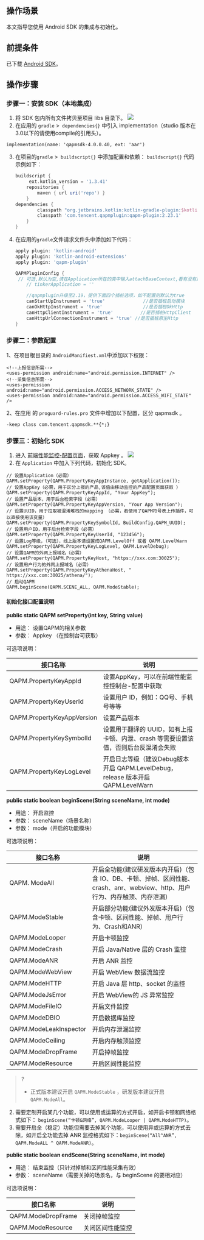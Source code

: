 ## 操作场景

本文指导您使用 Android SDK 的集成与初始化。



## 前提条件

已下载 [Android SDK](https://rum-app-sdk-1258344699.cos.ap-guangzhou.myqcloud.com/RUM-APP-ANDROID.zip)。



## 操作步骤

### 步骤一：安装 SDK（本地集成）

1. 将 SDK 包内所有文件拷贝至项目 libs 目录下。
   ![](https://main.qcloudimg.com/raw/d22746afdc767d5c566e3cfcf0ae46eb.png)
2. 在应用的 ` gradle ` >` dependencies{}` 中引入 implementation（studio 版本在3.0以下的请使用compile的引用头）。
```
implementation(name: 'qapmsdk-4.0.0.40, ext: 'aar')
```
3. 在项目的` gradle ` >` buildscript{}`  中添加配置和依赖：
   `buildscript{}` 代码示例如下：
   ```gradle
   buildscript {
        ext.kotlin_version = '1.3.41'
       repositories {
           maven { url uri('repo') }
       }
   dependencies {
           classpath "org.jetbrains.kotlin:kotlin-gradle-plugin:$kotlin_version"
           classpath 'com.tencent.qapmplugin:qapm-plugin:2.23.1'
       }
   }
   ```
4. 在应用的` gradle `文件请求文件头中添加如下代码：
   ```gradle
   apply plugin: 'kotlin-android'
   apply plugin: 'kotlin-android-extensions'
   apply plugin: 'qapm-plugin'
   
   QAPMPluginConfig {
   	// 可选,默认为空,请在Application所在的类中输入attachBaseContext,看有没有这个的重写方法，如果没有则需要配置该项
       // tinkerApplication = ''
   
       //qapmplugin升级至2.19，提供下面四个插桩选项，如不配置则默认为true
       canStartUpInstrument = 'true'              //是否插桩启动模块
       canOkHttpInstrument = 'true'               //是否插桩OkHttp
       canHttpClientInstrument = 'true'          //是否插桩HttpClient
       canHttpUrlConnectionInstrument = 'true' //是否插桩原生Http
   }
   ```


### 步骤二：参数配置
1、在项目根目录的 ` AndroidManifiest.xml `中添加以下权限：
```
<!--上报信息所需-->
<uses-permission android:name="android.permission.INTERNET" />
<!--采集信息所需-->
<uses-permission android:name="android.permission.ACCESS_NETWORK_STATE" />
<uses-permission android:name="android.permission.ACCESS_WIFI_STATE" />
```
2、在应用 的 ` proguard-rules.pro ` 文件中增加以下配置，区分 qapmsdk 。
```
-keep class com.tencent.qapmsdk.**{*;}
```

### 步骤三：初始化 SDK 

1. 进入 [前端性能监控-配置页面](https://console.cloud.tencent.com/rum/app/product-config)，获取 Appkey 。
![](https://qcloudimg.tencent-cloud.cn/raw/c4aee1b7e8f86d2cfea02dbcfbb0d620.png)
2. 在 `Application` 中加入下列代码，初始化 SDK。
```
// 设置Application（必需）
QAPM.setProperty(QAPM.PropertyKeyAppInstance, getApplication());
// 设置AppKey（必需，用于区分上报的产品,该值由移动监控的产品配置页面获取 ）
QAPM.setProperty(QAPM.PropertyKeyAppId, "Your AppKey");
// 设置产品版本，用于后台检索字段（必需）
QAPM.setProperty(QAPM.PropertyKeyAppVersion, "Your App Version");
// 设置UUID，用于拉取被混淆堆栈的mapping （必需，若使用了QAPM符号表上传插件，可以直接使用该变量）
QAPM.setProperty(QAPM.PropertyKeySymbolId, BuildConfig.QAPM_UUID);
// 设置用户ID，用于后台检索字段（必需）
QAPM.setProperty(QAPM.PropertyKeyUserId, "123456");
// 设置Log等级，（可选），线上版本请设置成QAPM.LevelOff 或者 QAPM.LevelWarn
QAPM.setProperty(QAPM.PropertyKeyLogLevel, QAPM.LevelDebug);
// 设置QAPM的外网上报域名（必需）
QAPM.setProperty(QAPM.PropertyKeyHost, "https://xxx.com:30025");
// 设置用户行为的外网上报域名（必需）
QAPM.setProperty(QAPM.PropertyKeyAthenaHost, " https://xxx.com:30025/athena/");
// 启动QAPM
QAPM.beginScene(QAPM.SCENE_ALL, QAPM.ModeStable);
```

#### 初始化接口配置说明

**public static QAPM setProperty(int key, String value)**
 - 用途： 设置QAPM的相关参数
 - 参数： Appkey （在控制台可获取）

可选项说明：

| 接口名称                   | 说明                                                         |
| -------------------------- | ------------------------------------------------------------ |
| QAPM.PropertyKeyAppId      | 设置AppKey，可以在前端性能监控控制台-配置中获取              |
| QAPM.PropertyKeyUserId     | 设置用户 ID，例如：QQ号、手机号等等                          |
| QAPM.PropertyKeyAppVersion | 设置产品版本                                                 |
| QAPM.PropertyKeySymbolId   | 设置用于翻译的 UUID，如有上报卡顿、内泄、crash 等需要设置该值，否则后台反混淆会失败 |
| QAPM.PropertyKeyLogLevel   | 开启日志等级（建议Debug版本开启 QAPM.LevelDebug，release 版本开启QAPM.LevelWarn |


**public static boolean beginScene(String sceneName, int mode)**
 - 	用途： 开启监控
 - 	参数： sceneName（场景名称）
 - 	参数： mode（开启的功能模块）

可选项说明：

| 接口名称               | 说明                                                         |
| ---------------------- | ------------------------------------------------------------ |
| QAPM. ModeAll          | 开启全功能(建议研发版本内开启)（包含 IO、DB、卡顿、掉帧、区间性能、crash、anr、webview、http、用户行为、内存触顶、内存泄漏） |
| QAPM.ModeStable        | 开启部分功能(建议外发版本开启)（包含卡顿、区间性能、掉帧、用户行为、Crash和ANR） |
| QAPM.ModeLooper        | 开启卡顿监控                                                 |
| QAPM.ModeCrash         | 开启 Java/Native 层的 Crash 监控                             |
| QAPM.ModeANR           | 开启 ANR 监控                                                |
| QAPM.ModeWebView       | 开启 WebView 数据流监控                                      |
| QAPM.ModeHTTP          | 开启 Java 层 http、socket 的监控                             |
| QAPM.ModeJsError       | 开启 WebView的 JS 异常监控                                   |
| QAPM.ModeFileIO        | 开启文件监控                                                 |
| QAPM.ModeDBIO          | 开启数据库监控                                               |
| QAPM.ModeLeakInspector | 开启内存泄漏监控                                             |
| QAPM.ModeCeiling       | 开启内存触顶监控                                             |
| QAPM.ModeDropFrame     | 开启掉帧监控                                                 |
| QAPM.ModeResource      | 开启区间性能监控                                             |

>?
>- 正式版本建议开启 `QAPM.ModeStable` ，研发版本建议开启 `QAPM.ModeAll`。
2. 需要定制开启某几个功能，可以使用或运算的方式开启，如开启卡顿和网络格式如下： `beginScene(“卡顿&网络”, QAPM.ModeLooper | QAPM.ModeHTTP)`。
3. 需要开启全（稳定）功能但需要去掉某个功能，可以使用异或运算的方式去除，如开启全功能去掉 ANR 监控格式如下：`beginScene(“All^ANR”, QAPM.ModeALL ^ QAPM.ModeANR)`。

**public static boolean endScene(String sceneName, int mode)**
- 用途： 结束监控（只针对掉帧和区间性能采集有效）
- 参数： sceneName（需要关掉的场景名，与 beginScene 的要相对应）

可选项说明：

| 接口名称           | 说明             |
| ------------------ | ---------------- |
| QAPM.ModeDropFrame | 关闭掉帧监控     |
| QAPM.ModeResource  | 关闭区间性能监控 |





